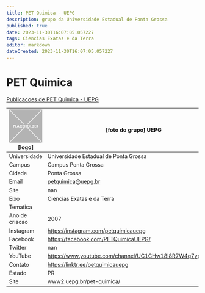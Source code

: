 ```yaml
---
title: PET Quimica - UEPG
description: grupo da Universidade Estadual de Ponta Grossa
published: true
date: 2023-11-30T16:07:05.057227
tags: Ciencias Exatas e da Terra
editor: markdown
dateCreated: 2023-11-30T16:07:05.057227
---
```


# PET Quimica

[Publicacoes de PET Quimica - UEPG](/atividade/211PETQuimicaUEPG/feed.md)

| ![placeholder.png](/placeholder.png) [logo] | [foto do grupo] UEPG         |
| ------------------------------------------- | ------------------------------------------------- |
| Universidade                                | Universidade Estadual de Ponta Grossa      |
| Campus                                      | Campus Ponta Grossa            |
| Cidade                                      | Ponta Grossa             |
| Email                                       | petquimica@uepg.br             |
| Site                                        | nan              |
| Eixo                                        | Ciencias Exatas e da Terra              |
| Tematica                                    |           |
| Ano de criacao                              | 2007        |
| Instagram                                   | https://instagram.com/petquimicauepg         |
| Facebook                                    | https://facebook.com/PETQuimicaUEPG/          |
| Twitter                                     | nan           |
| YouTube                                     | https://www.youtube.com/channel/UC1CHw18l8R7W4q7yp_iH9Kw           |
| Contato                                     | https://linktr.ee/petquimicauepg         |
| Estado                                      |  PR            |
| Site                                        | www2.uepg.br/pet-quimica/ |
